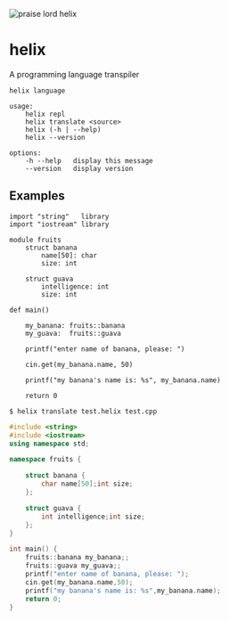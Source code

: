 ![praise lord helix](http://assets.pokemon.com/assets/cms2/img/pokedex/full/139.png)

# helix
A programming language transpiler

```
helix language

usage:
    helix repl
    helix translate <source>
    helix (-h | --help)
    helix --version

options:
    -h --help   display this message
    --version   display version
```

## Examples

```helix
import "string"   library
import "iostream" library

module fruits
	struct banana
		name[50]: char
		size: int

	struct guava
		intelligence: int
		size: int

def main()

	my_banana: fruits::banana
	my_guava:  fruits::guava

	printf("enter name of banana, please: ")

	cin.get(my_banana.name, 50)

	printf("my banana's name is: %s", my_banana.name)

	return 0
```

```
$ helix translate test.helix test.cpp
```

```cpp
#include <string>
#include <iostream>
using namespace std;

namespace fruits {

	struct banana {
		char name[50];int size;
	};

	struct guava {
		int intelligence;int size;
	};
}

int main() {
	fruits::banana my_banana;;
	fruits::guava my_guava;;
	printf("enter name of banana, please: ");
	cin.get(my_banana.name,50);
	printf("my banana's name is: %s",my_banana.name);
	return 0;
}
```
